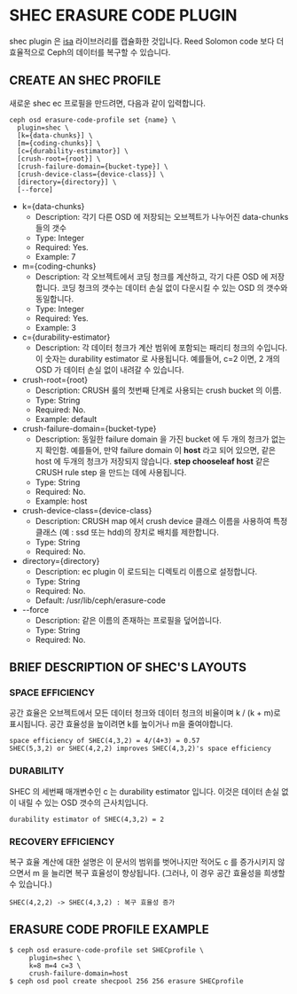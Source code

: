 # SHEC ERASURE CODE PLUGIN

shec plugin 은 [isa](../../Appendix/SHEC/README.md) 라이브러리를 캡슐화한 것입니다. Reed Solomon code 보다 더 효율적으로 Ceph의 데이터를 복구할 수 있습니다.

## CREATE AN SHEC PROFILE

새로운 shec ec 프로필을 만드려면, 다음과 같이 입력합니다.
```
ceph osd erasure-code-profile set {name} \
  plugin=shec \
  [k={data-chunks}] \
  [m={coding-chunks}] \
  [c={durability-estimator}] \
  [crush-root={root}] \
  [crush-failure-domain={bucket-type}] \
  [crush-device-class={device-class}] \
  [directory={directory}] \
  [--force]
```

- k={data-chunks}
  - Description: 각기 다른 OSD 에 저장되는 오브젝트가 나누어진 data-chunks 들의 갯수
  - Type: Integer
  - Required: Yes.
  - Example: 7
- m={coding-chunks}
  - Description: 각 오브젝트에서 코딩 청크를 계산하고, 각기 다른 OSD 에 저장합니다. 코딩 청크의 갯수는 데이터 손실 없이 다운시킬 수 있는 OSD 의 갯수와 동일합니다.
  - Type: Integer
  - Required: Yes.
  - Example: 3
- c={durability-estimator}
  - Description: 각 데이터 청크가 계산 범위에 포함되는 패리티 청크의 수입니다. 이 숫자는 durability estimator 로 사용됩니다. 예를들어, c=2 이면, 2 개의 OSD 가 데이터 손실 없이 내려갈 수 있습니다.
- crush-root={root}
  - Description: CRUSH 룰의 첫번째 단계로 사용되는 crush bucket 의 이름.
  - Type: String
  - Required: No.
  - Example: default
- crush-failure-domain={bucket-type}
  - Description: 동일한 failure domain 을 가진 bucket 에 두 개의 청크가 없는지 확인함. 예를들어, 만약 failure domain 이 **host** 라고 되어 있으면, 같은 host 에 두개의 청크가 저장되지 않습니다. **step chooseleaf host** 같은 CRUSH rule step 을 만드는 데에 사용됩니다.
  - Type: String
  - Required: No.
  - Example: host
- crush-device-class={device-class}
  - Description: CRUSH map 에서 crush device 클래스 이름을 사용하여 특정 클래스 (예 : ssd 또는 hdd)의 장치로 배치를 제한합니다.
  - Type: String
  - Required: No.
- directory={directory}
  - Description: ec plugin 이 로드되는 디렉토리 이름으로 설정합니다.
  - Type: String
  - Required: No.
  - Default: /usr/lib/ceph/erasure-code
- --force
  - Description: 같은 이름의 존재하는 프로필을 덮어씁니다.
  - Type: String
  - Required: No.

## BRIEF DESCRIPTION OF SHEC'S LAYOUTS
### SPACE EFFICIENCY
공간 효율은 오브젝트에서 모든 데이터 청크와 데이터 청크의 비율이며 k / (k + m)로 표시됩니다. 공간 효율성을 높이려면 k를 높이거나 m을 줄여야합니다.

```
space efficiency of SHEC(4,3,2) = 4/(4+3) = 0.57
SHEC(5,3,2) or SHEC(4,2,2) improves SHEC(4,3,2)'s space efficiency
```
### DURABILITY
SHEC 의 세번째 매개변수인 c 는 durability estimator 입니다. 이것은 데이터 손실 없이 내릴 수 있는 OSD 갯수의 근사치입니다.

```
durability estimator of SHEC(4,3,2) = 2
```

### RECOVERY EFFICIENCY
복구 효율 계산에 대한 설명은 이 문서의 범위를 벗어나지만 적어도 c 를 증가시키지 않으면서 m 을 늘리면 복구 효율성이 향상됩니다. (그러나, 이 경우 공간 효율성을 희생할 수 있습니다.)

```
SHEC(4,2,2) -> SHEC(4,3,2) : 복구 효율성 증가
```

## ERASURE CODE PROFILE EXAMPLE
```
$ ceph osd erasure-code-profile set SHECprofile \
     plugin=shec \
     k=8 m=4 c=3 \
     crush-failure-domain=host
$ ceph osd pool create shecpool 256 256 erasure SHECprofile
```
